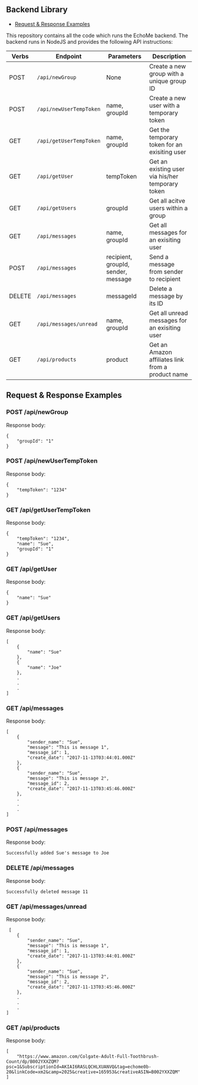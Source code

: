 ## Backend Library

* [Request & Response Examples](#request--response-examples)

This repository contains all the code which runs the
EchoMe backend.  The backend runs in NodeJS and provides
the following API instructions:

| Verbs | Endpoint | Parameters | Description |
| ----- | -------- | ---------- | ----------- |
| POST | `/api/newGroup` | None | Create a new group with a unique group ID |
| POST | `/api/newUserTempToken` | name, groupId | Create a new user with a temporary token |
| GET | `/api/getUserTempToken` | name, groupId | Get the temporary token for an exisiting user |
| GET | `/api/getUser` | tempToken | Get an existing user via his/her temporary token |
| GET | `/api/getUsers` | groupId | Get all acitve users within a group |
| GET | `/api/messages` | name, groupId | Get all messages for an exisiting user |
| POST | `/api/messages` | recipient, groupId, sender, message | Send a message from sender to recipient |
| DELETE | `/api/messages` | messageId | Delete a message by its ID |
| GET | `/api/messages/unread` | name, groupId | Get all unread messages for an exisiting user |
| GET | `/api/products` | product | Get an Amazon affiliates link from a product name |

## Request & Response Examples

### POST /api/newGroup

Response body:

    {
        "groupId": "1"
    }
    
### POST /api/newUserTempToken

Response body:

    {
        "tempToken": "1234"
    }
    
### GET /api/getUserTempToken

Response body:

    {
        "tempToken": "1234",
        "name": "Sue",
        "groupId": "1"
    }

### GET /api/getUser

Response body:

    {
        "name": "Sue"
    }

### GET /api/getUsers

Response body:

    [
        {
            "name": "Sue"
        },
        {
            "name": "Joe"
        },
        .
        .
        .
    ]
    
### GET /api/messages

Response body:

    [
        {
            "sender_name": "Sue",
            "message": "This is message 1",
            "message_id": 1,
            "create_date": "2017-11-13T03:44:01.000Z"
        },
        {
            "sender_name": "Sue",
            "message": "This is message 2",
            "message_id": 2,
            "create_date": "2017-11-13T03:45:46.000Z"
        },
        .
        .
        .
    ]
    
### POST /api/messages

Response body:

    Successfully added Sue's message to Joe

### DELETE /api/messages

Response body:

    Successfully deleted message 11

### GET /api/messages/unread

Response body:

     [
        {
            "sender_name": "Sue",
            "message": "This is message 1",
            "message_id": 1,
            "create_date": "2017-11-13T03:44:01.000Z"
        },
        {
            "sender_name": "Sue",
            "message": "This is message 2",
            "message_id": 2,
            "create_date": "2017-11-13T03:45:46.000Z"
        },
        .
        .
        .
    ]
    
### GET /api/products

Response body:

    [
        "https://www.amazon.com/Colgate-Adult-Full-Toothbrush-Count/dp/B002YXXZQM?psc=1&SubscriptionId=AKIAI6RASLQCHLXUANVQ&tag=echome0b-20&linkCode=xm2&camp=2025&creative=165953&creativeASIN=B002YXXZQM"
    ]
